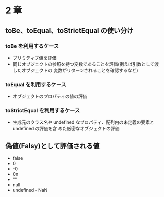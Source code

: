 # 2 章

## toBe、toEqual、toStrictEqual の使い分け

### toBe を利用するケース

- プリミティブ値を評価
- 同じオブジェクトの参照を持つ変数であることを評価(例えば引数として渡したオブジェクトの
  変数がリターンされることを確認するなど)

### toEqual を利用するケース

- オブジェクトのプロパティの値の評価

### toStrictEqual を利用するケース

- 生成元のクラス名や undefined なプロパティ、配列内の未定義の要素と undefined の評価を含 めた厳密なオブジェクトの評価

## 偽値(Falsy)として評価される値

- false
- 0
- -0
- 0n
- ""
- null
- undefined - NaN
